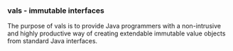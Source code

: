 ### vals - immutable interfaces

The purpose of vals is to provide Java programmers with a non-intrusive and highly productive way of creating extendable immutable value objects from standard Java interfaces.
